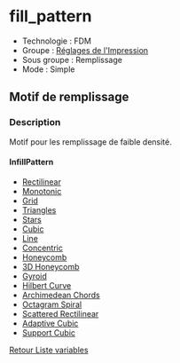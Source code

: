 # fill_pattern

* Technologie : FDM
* Groupe : [Réglages de l'Impression](../print_settings/print_settings.md)
* Sous groupe : Remplissage 
* Mode : Simple

## Motif de remplissage
### Description

Motif pour les remplissage de faible densité.

#### InfillPattern
 - [Rectilinear](../pattern/pattern_rectilinear.md)
 - [Monotonic](../pattern/pattern_monotonic.md)
 - [Grid](../pattern/pattern_grid.md)
 - [Triangles](../pattern/pattern_triangles.md)
 - [Stars](../pattern/pattern_stars.md)
 - [Cubic](../pattern/pattern_cubic.md)
 - [Line](../pattern/pattern_line.md)
 - [Concentric](../pattern/pattern_concentric.md)
 - [Honeycomb](../pattern/pattern_honeycomb.md)
 - [3D Honeycomb](../pattern/pattern_3dhoneycomb.md)
 - [Gyroid](../pattern/pattern_gyroid.md)
 - [Hilbert Curve](../pattern/pattern_hilbertcurve.md)
 - [Archimedean Chords](../pattern/pattern_archimedeanchords.md)
 - [Octagram Spiral](../pattern/pattern_octagramspiral.md)
 - [Scattered Rectilinear](../pattern/pattern_scatteredrectilinear.md)
 - [Adaptive Cubic](../pattern/pattern_adaptivecubic.md)
 - [Support Cubic](../pattern/pattern_supportcubic.md)

[Retour Liste variables](variable_list.md)